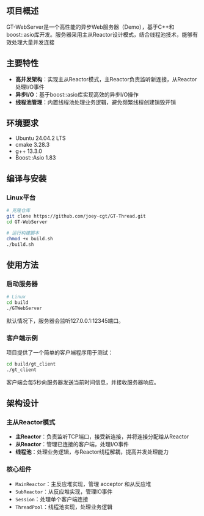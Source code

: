 ## 项目概述
GT-WebServer是一个高性能的异步Web服务器（Demo），基于C++和boost::asio库开发。服务器采用主从Reactor设计模式，结合线程池技术，能够有效处理大量并发连接

## 主要特性
- **高并发架构**：实现主从Reactor模式，主Reactor负责监听新连接，从Reactor处理I/O事件
- **异步I/O**：基于boost::asio库实现高效的异步I/O操作
- **线程池管理**：内置线程池处理业务逻辑，避免频繁线程创建销毁开销

## 环境要求
- Ubuntu 24.04.2 LTS
- cmake 3.28.3
- g++ 13.3.0
- Boost::Asio 1.83

## 编译与安装

### Linux平台

```bash
# 克隆仓库
git clone https://github.com/joey-cgt/GT-Thread.git
cd GT-WebServer

# 运行构建脚本
chmod +x build.sh
./build.sh
```

## 使用方法

### 启动服务器

```bash
# Linux
cd build
./GTWebServer
```

默认情况下，服务器会监听127.0.0.1:12345端口。

### 客户端示例

项目提供了一个简单的客户端程序用于测试：

```bash
cd build/gt_client
./gt_client
```

客户端会每5秒向服务器发送当前时间信息，并接收服务器响应。

## 架构设计

### 主从Reactor模式

- **主Reactor**：负责监听TCP端口，接受新连接，并将连接分配给从Reactor
- **从Reactor**：管理已连接的客户端，处理I/O事件
- **线程池**：处理业务逻辑，与Reactor线程解耦，提高并发处理能力

### 核心组件

- `MainReactor`：主反应堆实现，管理 acceptor 和从反应堆
- `SubReactor`：从反应堆实现，管理IO事件
- `Session`：处理单个客户端连接
- `ThreadPool`：线程池实现，处理业务逻辑